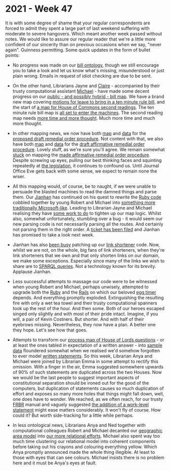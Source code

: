 # 2021 - Week 47

It is with some degree of shame that your regular correspondents are forced to admit they spent a large part of last weekend suffering with moderate to severe hangovers. Which meant another week passed without notes. We would like to assure our regular reader that we're a little more confident of our sincerity than on previous occasions when we say, "never again". Guinness permitting. Some quick updates in the form of bullet points:

* No progress was made on our [bill ontology](https://ukparliament.github.io/ontologies/bill/bill-ontology.html), though we still encourage you to take a look and let us know what's missing, misunderstood or just plain wrong. Emails in request of idiot checking are due to be sent.

* On the other hand, Librarians Jayne and [Claire](https://twitter.com/tinysprite) - accompanied by their trusty computational assistant [Michael](https://twitter.com/fantasticlife) - have made some decent progress on our [public - and possibly hybrid - bill map](https://ukparliament.github.io/ontologies/procedure/maps/legislation/primary/). We have a brand new map covering [motions for leave to bring in a ten minute rule bill,](https://ukparliament.github.io/ontologies/procedure/maps/legislation/primary/public-bills/components/commons/ten-minute-rule/ten-minute-rule.pdf) and the start of [a map for House of Commons second readings](https://ukparliament.github.io/ontologies/procedure/maps/legislation/primary/public-bills/components/commons/second-reading/second-reading.pdf). The ten minute rule bill map is [all set to enter the machines](https://trello.com/c/aRCawOaN/3-public-bill-migration-to-new-model-10-minute-rule). The second reading map needs [more time and more thought](https://trello.com/c/gYcf7WEi/4-public-bill-migration-to-new-model-commons-second-reading). Much more time and much more thought.

* In other mapping news, we now have both [map](https://ukparliament.github.io/ontologies/procedure/maps/legislation/secondary/statutory-instruments/super-affirmative-procedures/remedial-orders/proposed-remedial-order/proposed-remedial-order.pdf) and [data](https://ukparliament.github.io/ontologies/procedure/maps/legislation/secondary/statutory-instruments/super-affirmative-procedures/remedial-orders/proposed-remedial-order/proposed-remedial-order.svg) for the [proposed draft remedial order procedure](https://trello.com/c/97bwyNU2/211-remedial-orders-proposed-draft-procedure). Not content with that, we also have both [map](https://ukparliament.github.io/ontologies/procedure/maps/legislation/secondary/statutory-instruments/super-affirmative-procedures/remedial-orders/draft-affirmative/draft-affirmative.pdf) and [data](https://ukparliament.github.io/ontologies/procedure/maps/legislation/secondary/statutory-instruments/super-affirmative-procedures/remedial-orders/draft-affirmative/draft-affirmative.svg) for the [draft affirmative remedial order procedure](https://trello.com/c/NqjDcWUI/219-remedial-order-draft-procedure). Lovely stuff, as we're sure you'll agree. We remain somewhat [stuck](https://trello.com/c/KieY0lCJ/220-es-remedial-order-made-procedure) on mapping the [made affirmative remedial order procedure](https://ukparliament.github.io/ontologies/procedure/maps/legislation/secondary/statutory-instruments/super-affirmative-procedures/remedial-orders/made-affirmative/made-affirmative.pdf). Despite screwing up eyes, pulling our best thinking faces and squinting repeatedly at [the legislation](https://legislation.glitch.me/ukpga/1998/42/schedule/2#schedule-2-paragraph-4-1), it continues to confound us. Until Journal Office Eve gets back with some sense, we expect to remain none the wiser.

* All this mapping would, of course, be to naught, if we were unable to persuade the blasted machines to read the damned things and parse them. Our [Jianhan](https://twitter.com/jianhanzhu) has continued on his quest to rewrite the [Ruby code](https://api.parliament.uk/procedures/meta/comments) cobbled together by young Robert and Michael into [something more traditionally Microsoft-like](https://github.com/ukparliament/Procedures/blob/master/Procedure.Web/Controllers/WorkPackagesController.cs#L107). Leading to Librarian Jayne and Michael realising they have [some work to do](https://trello.com/c/lRnPUifF/223-tighten-logic-to-help-parsing) to tighten up our map logic. Whilst also, somewhat unfortunately, stumbling over a bug - it would seem our new parsing code is not necessarily parsing all the routes. And certainly not parsing them in the right order. A [ticket has been filed](https://trello.com/c/In99qD2i/43-bug-parsing-code-is-not-looping-properly) and Jianhan has promised to take a look next week.

* Jianhan has also [been busy](https://trello.com/c/No8YKoQH/226-fix-the-api-link-shortener) patching up our [link shortener](https://api.parliament.uk/s) code. Now, whilst we are not, on the whole, big fans of link shorteners, when they're link shorteners that we own and that only shorten links on our domain, we make some exceptions. Especially since many of the links we wish to share are to [SPARQL queries](https://ukparliament.github.io/ontologies/procedure/meta/queries/). Not a technology known for its brevity. Applause Jianhan.

* Less successful attempts to massage our code were to be witnessed when young Robert and Michael, perhaps unwisely, attempted to upgrade both the [Ruby](https://en.wikipedia.org/wiki/Ruby_(programming_language)) and the [Rails](https://en.wikipedia.org/wiki/Ruby_on_Rails) on which our beloved [egg timer](https://parliament-calendar.herokuapp.com/) depends. And everything promptly exploded. Extinguishing the resulting fire with only a wet tea towel and their trusty computational spanners took up the rest of the hour. And then some. Both of our heroes escaped singed only slightly and with most of their pride intact. Imagine, if you will, a pair of Kevin Costners. But shorter. And with half of their eyebrows missing. Nevertheless, they now have a plan. A better one they hope. Let's see how that goes.

* Attempts to transform our [process map of House of Lords questions](https://github.com/ukparliament/ontologies/blob/master/question-and-answer/workflows/lords/flow.pdf) - or at least the ones tabled in expectation of a written answer - into [sample data](https://github.com/ukparliament/ontologies/tree/master/question-and-answer/examples/lords/tabled-for-written-answer) floundered somewhat when we realised we'd somehow forgotten to ever model [written statements](https://www.parliament.uk/about/how/business/written-statements/). So this week, Librarian Anya and Michael were joined by Librarian Emma in some attempt to rectify this omission. With a finger in the air, Emma suggested somewhere upwards of 90% of such statements are duplicated across the two Houses. Now we would be the last people to suggest important aspects of constitutional separation should be ironed out for the good of the computers, but duplication of statements causes so much duplication of effort and exposes so many more holes that things might fall down, well, one does have to wonder. We reached, as we often reach, for our trusty [FRBR](https://en.wikipedia.org/wiki/Functional_Requirements_for_Bibliographic_Records) manual and vaguely suggested [the addition of a work-level statement](https://github.com/ukparliament/ontologies/blob/master/written-statement/written-statment.svg) might ease matters considerably. It won't fly of course. How could it? But worth side-tracking for a little while perhaps.

* In less ontological news, Librarians Anya and Ned together with computational colleagues Robert and Michael decanted our [geographic area model](https://ukparliament.github.io/ontologies/geographic-area/geographic-area-ontology.html) into [our more relational efforts](https://ukparliament.github.io/ontologies/meta/relational/). Michael also spent way too much time clustering our relational model into coherent components before taking out his crayons and colouring everything yellow. Which Anya promptly announced made the whole thing illegible. At least to those with eyes that can see colours. Michael insists there is no problem here and it must be Anya's eyes at fault.